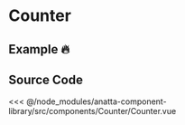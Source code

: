 # Counter

## Example :fire:

<Demo componentName="examples-counter"/>

## Source Code

<SourceCode>
<<< @/node_modules/anatta-component-library/src/components/Counter/Counter.vue
</SourceCode>

